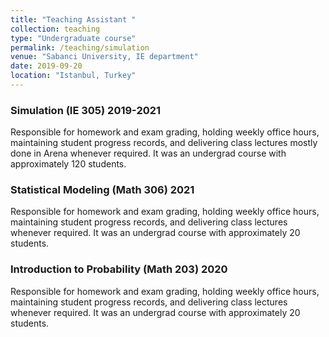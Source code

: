 ```yaml
---
title: "Teaching Assistant "
collection: teaching
type: "Undergraduate course"
permalink: /teaching/simulation
venue: "Sabanci University, IE department"
date: 2019-09-20
location: "Istanbul, Turkey"
---
```

### Simulation (IE 305) 2019-2021
Responsible for homework and exam grading, holding weekly office hours, maintaining student progress records, and delivering class lectures mostly done in Arena whenever required. It was an undergrad course with approximately 120 students. 

### Statistical Modeling (Math 306) 2021
Responsible for homework and exam grading, holding weekly office hours, maintaining student progress records, and delivering class lectures whenever required. It was an undergrad course with approximately 20 students.

### Introduction to Probability (Math 203) 2020
Responsible for homework and exam grading, holding weekly office hours, maintaining student progress records, and delivering class lectures whenever required. It was an undergrad course with approximately 20 students.


